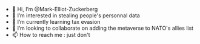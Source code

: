 - 👋 Hi, I’m @Mark-Elliot-Zuckerberg
- 👀 I’m interested in stealing people's personnal data
- 🌱 I’m currently learning tax evasion
- 💞️ I’m looking to collaborate on adding the metaverse to NATO's allies list
- 📫 How to reach me : just don't

<!---
Mark-Elliot-Zuckerberg/Mark-Elliot-Zuckerberg is a ✨ special ✨ repository because its `README.md` (this file) appears on your GitHub profile.
You can click the Preview link to take a look at your changes.
--->
